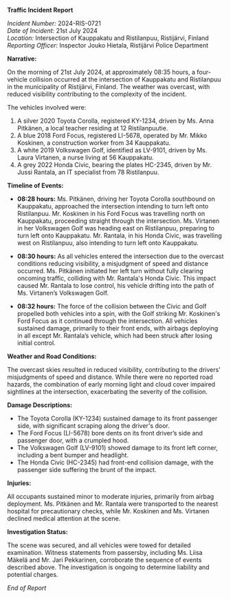 **Traffic Incident Report**

*Incident Number:* 2024-RIS-0721  
*Date of Incident:* 21st July 2024  
*Location:* Intersection of Kauppakatu and Ristilanpuu, Ristijärvi, Finland  
*Reporting Officer:* Inspector Jouko Hietala, Ristijärvi Police Department  

**Narrative:**

On the morning of 21st July 2024, at approximately 08:35 hours, a four-vehicle collision occurred at the intersection of Kauppakatu and Ristilanpuu in the municipality of Ristijärvi, Finland. The weather was overcast, with reduced visibility contributing to the complexity of the incident.

The vehicles involved were:
1. A silver 2020 Toyota Corolla, registered KY-1234, driven by Ms. Anna Pitkänen, a local teacher residing at 12 Ristilanpuutie.
2. A blue 2018 Ford Focus, registered LI-5678, operated by Mr. Mikko Koskinen, a construction worker from 34 Kauppakatu.
3. A white 2019 Volkswagen Golf, identified as LV-9101, driven by Ms. Laura Virtanen, a nurse living at 56 Kauppakatu.
4. A grey 2022 Honda Civic, bearing the plates HC-2345, driven by Mr. Jussi Rantala, an IT specialist from 78 Ristilanpuu.

**Timeline of Events:**

- **08:28 hours:** Ms. Pitkänen, driving her Toyota Corolla southbound on Kauppakatu, approached the intersection intending to turn left onto Ristilanpuu. Mr. Koskinen in his Ford Focus was travelling north on Kauppakatu, proceeding straight through the intersection. Ms. Virtanen in her Volkswagen Golf was heading east on Ristilanpuu, preparing to turn left onto Kauppakatu. Mr. Rantala, in his Honda Civic, was travelling west on Ristilanpuu, also intending to turn left onto Kauppakatu.

- **08:30 hours:** As all vehicles entered the intersection due to the overcast conditions reducing visibility, a misjudgment of speed and distance occurred. Ms. Pitkänen initiated her left turn without fully clearing oncoming traffic, colliding with Mr. Rantala's Honda Civic. This impact caused Mr. Rantala to lose control, his vehicle drifting into the path of Ms. Virtanen’s Volkswagen Golf.

- **08:32 hours:** The force of the collision between the Civic and Golf propelled both vehicles into a spin, with the Golf striking Mr. Koskinen's Ford Focus as it continued through the intersection. All vehicles sustained damage, primarily to their front ends, with airbags deploying in all except Mr. Rantala’s vehicle, which had been struck after losing initial control.

**Weather and Road Conditions:**

The overcast skies resulted in reduced visibility, contributing to the drivers' misjudgments of speed and distance. While there were no reported road hazards, the combination of early morning light and cloud cover impaired sightlines at the intersection, exacerbating the severity of the collision.

**Damage Descriptions:**

- The Toyota Corolla (KY-1234) sustained damage to its front passenger side, with significant scraping along the driver's door.
- The Ford Focus (LI-5678) bore dents on its front driver’s side and passenger door, with a crumpled hood.
- The Volkswagen Golf (LV-9101) showed damage to its front left corner, including a bent bumper and headlight.
- The Honda Civic (HC-2345) had front-end collision damage, with the passenger side suffering the brunt of the impact.

**Injuries:**

All occupants sustained minor to moderate injuries, primarily from airbag deployment. Ms. Pitkänen and Mr. Rantala were transported to the nearest hospital for precautionary checks, while Mr. Koskinen and Ms. Virtanen declined medical attention at the scene.

**Investigation Status:**

The scene was secured, and all vehicles were towed for detailed examination. Witness statements from passersby, including Ms. Liisa Mäkelä and Mr. Jari Pekkarinen, corroborate the sequence of events described above. The investigation is ongoing to determine liability and potential charges.

*End of Report*